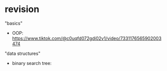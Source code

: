 # revision

"basics"
- OOP: https://www.tiktok.com/@c0uqfd072gdi02v1/video/7331176565902003474

"data structures"
- binary search tree: 
